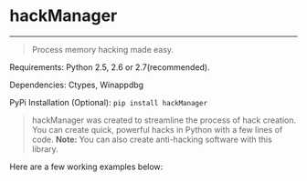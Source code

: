 # hackManager

***

> Process memory hacking made easy.


Requirements: Python 2.5, 2.6 or 2.7(recommended).

Dependencies: Ctypes, Winappdbg

PyPi Installation (Optional): `pip install hackManager`


> hackManager was created to streamline the process of hack creation. You can create quick, powerful hacks in Python with a few lines of code. **Note:** You can also create anti-hacking software with this library.

Here are a few working examples below:
